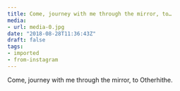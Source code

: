 ```yaml
---
title: Come, journey with me through the mirror, to…
media:
- url: media-0.jpg
date: "2018-08-28T11:36:43Z"
draft: false
tags:
- imported
- from-instagram
---
```

Come, journey with me through the mirror, to Otherhithe.

